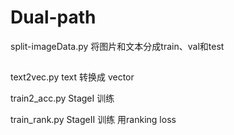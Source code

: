 # Dual-path

split-imageData.py  将图片和文本分成train、val和test
##
text2vec.py   text 转换成 vector 

train2_acc.py  StageI 训练

train_rank.py     StageII 训练  用ranking loss 
